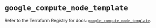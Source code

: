 # `google_compute_node_template`

Refer to the Terraform Registry for docs: [`google_compute_node_template`](https://registry.terraform.io/providers/hashicorp/google-beta/5.37.0/docs/resources/google_compute_node_template).

